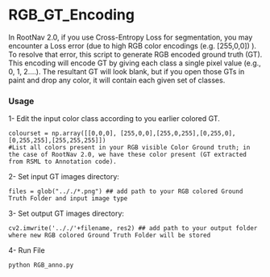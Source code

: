 # RGB_GT_Encoding

In RootNav 2.0, if you use Cross-Entropy Loss for segmentation, you may encounter a Loss error (due to high RGB color encodings (e.g. [255,0,0]) ). To resolve that error, this script to generate RGB encoded ground truth (GT). This encoding will encode GT by giving each class a single pixel value (e.g., 0, 1, 2....). The resultant GT will look blank, but if you open those GTs in paint and drop any color, it will contain each given set of classes. 



### Usage
1- Edit the input color class according to you earlier colored GT.  
```
colourset = np.array([[0,0,0], [255,0,0],[255,0,255],[0,255,0], [0,255,255],[255,255,255]])  
#List all colors present in your RGB visible Color Ground truth; in the case of RootNav 2.0, we have these color present (GT extracted from RSML to Annotation code). 
```
2- Set input GT images directory: 
```
files = glob(".././*.png") ## add path to your RGB colored Ground Truth Folder and input image type 
```
3- Set output GT images directory: 
```
cv2.imwrite('.././'+filename, res2) ## add path to your output folder where new RGB colored Ground Truth Folder will be stored
```
4- Run File 
```
python RGB_anno.py
```

